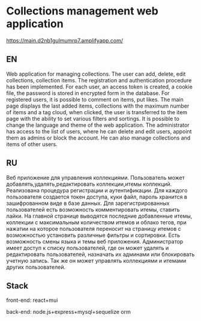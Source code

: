 # Сollections management web application
https://main.d2nb1gulmumrp7.amplifyapp.com/

## EN

Web application for managing collections. The user can add, delete, edit collections, collection items. The registration and authentication procedure has been implemented. For each user, an access token is created, a cookie file, the password is stored in encrypted form in the database. For registered users, it is possible to comment on items, put likes. The main page displays the last added items, collections with the maximum number of items and a tag cloud, when clicked, the user is transferred to the item page with the ability to set various filters and sortings. It is possible to change the language and theme of the web application. The administrator has access to the list of users, where he can delete and edit users, appoint them as admins or block the account. He can also manage collections and items of other users.

## RU

Веб приложение для управления коллекциями. Пользователь может добавлять,удалять,редактировать коллекции,итемы коллекций. Реализована процедура регистрации и аутентификации. Для каждого пользователя создается токен доступа, куки файл, пароль хранится в зашифрованном виде в базе данных. Для зарегистрированных пользователей есть возможность комментировать итемы, ставить лайки. На главной странице выводятся последние добавленные итемы, коллекции с максимальным количеством итемов и облако тегов, при нажатии на которое пользователя переносит на страницу итемов с возможностью установить различные фильтры и сортировки. Есть возможность смены языка и темы веб приложения. Администратор имеет доступ к списку пользователей, где он может удалять и редактировать пользователей, назначать их админами или блокировать учетную запись. Так же он может управлять коллекциями и итемами других пользователей.

## Stack

front-end: react+mui

 back-end: node.js+express+mysql+sequelize orm

